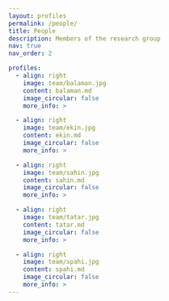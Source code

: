 ```yaml
---
layout: profiles
permalink: /people/
title: People
description: Members of the research group
nav: true
nav_order: 2

profiles:
  - align: right
    image: team/balaman.jpg
    content: balaman.md
    image_circular: false
    more_info: >

  - align: right
    image: team/ekin.jpg
    content: ekin.md
    image_circular: false
    more_info: >

  - align: right
    image: team/sahin.jpg
    content: sahin.md
    image_circular: false
    more_info: >

  - align: right
    image: team/tatar.jpg
    content: tatar.md
    image_circular: false
    more_info: >

  - align: right
    image: team/spahi.jpg
    content: spahi.md
    image_circular: false
    more_info: >
---
```

